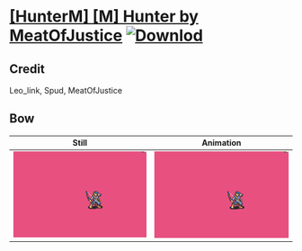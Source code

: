 # [\[HunterM\] \[M\] Hunter by MeatOfJustice](./) [![Downlod](https://img.shields.io/badge/Download--red?style=social&logo=github)](https://minhaskamal.github.io/DownGit/#/home?url=https://github.com/Klokinator/FE-Repo/tree/main/Battle%20Animations%2FInfantry%20-%20(Bow)%20Archers%20and%20Hunters%2F%5BHunterM%5D%20%5BM%5D%20Hunter%20by%20MeatOfJustice%2F5.%20Bow)

## Credit

Leo_link, Spud, MeatOfJustice

## Bow

| Still | Animation |
| :---: | :-------: |
| ![Bow still](./Bow_000.png) | ![Bow animation](./Bow.gif) |

